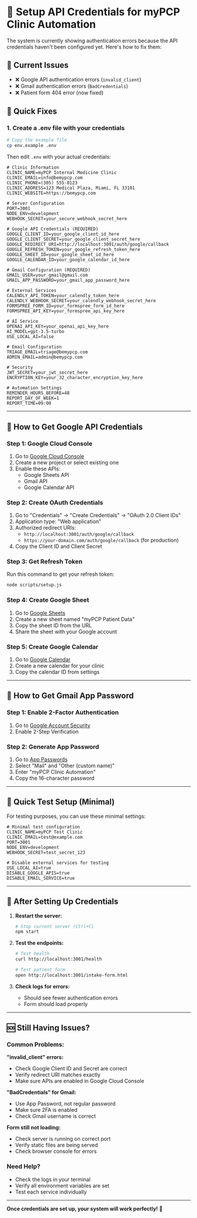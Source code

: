# 🔑 Setup API Credentials for myPCP Clinic Automation

The system is currently showing authentication errors because the API credentials haven't been configured yet. Here's how to fix them:

## 🚨 **Current Issues**
- ❌ Google API authentication errors (`invalid_client`)
- ❌ Gmail authentication errors (`BadCredentials`)
- ❌ Patient form 404 error (now fixed)

## 🔧 **Quick Fixes**

### **1. Create a .env file with your credentials**

```bash
# Copy the example file
cp env.example .env
```

Then edit `.env` with your actual credentials:

```env
# Clinic Information
CLINIC_NAME=myPCP Internal Medicine Clinic
CLINIC_EMAIL=info@bemypcp.com
CLINIC_PHONE=(305) 555-0123
CLINIC_ADDRESS=123 Medical Plaza, Miami, FL 33101
CLINIC_WEBSITE=https://bemypcp.com

# Server Configuration
PORT=3001
NODE_ENV=development
WEBHOOK_SECRET=your_secure_webhook_secret_here

# Google API Credentials (REQUIRED)
GOOGLE_CLIENT_ID=your_google_client_id_here
GOOGLE_CLIENT_SECRET=your_google_client_secret_here
GOOGLE_REDIRECT_URI=http://localhost:3001/auth/google/callback
GOOGLE_REFRESH_TOKEN=your_google_refresh_token_here
GOOGLE_SHEET_ID=your_google_sheet_id_here
GOOGLE_CALENDAR_ID=your_google_calendar_id_here

# Gmail Configuration (REQUIRED)
GMAIL_USER=your_gmail@gmail.com
GMAIL_APP_PASSWORD=your_gmail_app_password_here

# External Services
CALENDLY_API_TOKEN=your_calendly_token_here
CALENDLY_WEBHOOK_SECRET=your_calendly_webhook_secret_here
FORMSPREE_FORM_ID=your_formspree_form_id_here
FORMSPREE_API_KEY=your_formspree_api_key_here

# AI Service
OPENAI_API_KEY=your_openai_api_key_here
AI_MODEL=gpt-3.5-turbo
USE_LOCAL_AI=false

# Email Configuration
TRIAGE_EMAIL=triage@bemypcp.com
ADMIN_EMAIL=admin@bemypcp.com

# Security
JWT_SECRET=your_jwt_secret_here
ENCRYPTION_KEY=your_32_character_encryption_key_here

# Automation Settings
REMINDER_HOURS_BEFORE=48
REPORT_DAY_OF_WEEK=1
REPORT_TIME=09:00
```

---

## 🔑 **How to Get Google API Credentials**

### **Step 1: Google Cloud Console**
1. Go to [Google Cloud Console](https://console.cloud.google.com/)
2. Create a new project or select existing one
3. Enable these APIs:
   - Google Sheets API
   - Gmail API
   - Google Calendar API

### **Step 2: Create OAuth Credentials**
1. Go to "Credentials" → "Create Credentials" → "OAuth 2.0 Client IDs"
2. Application type: "Web application"
3. Authorized redirect URIs:
   - `http://localhost:3001/auth/google/callback`
   - `https://your-domain.com/auth/google/callback` (for production)
4. Copy the Client ID and Client Secret

### **Step 3: Get Refresh Token**
Run this command to get your refresh token:
```bash
node scripts/setup.js
```

### **Step 4: Create Google Sheet**
1. Go to [Google Sheets](https://sheets.google.com)
2. Create a new sheet named "myPCP Patient Data"
3. Copy the sheet ID from the URL
4. Share the sheet with your Google account

### **Step 5: Create Google Calendar**
1. Go to [Google Calendar](https://calendar.google.com)
2. Create a new calendar for your clinic
3. Copy the calendar ID from settings

---

## 📧 **How to Get Gmail App Password**

### **Step 1: Enable 2-Factor Authentication**
1. Go to [Google Account Security](https://myaccount.google.com/security)
2. Enable 2-Step Verification

### **Step 2: Generate App Password**
1. Go to [App Passwords](https://myaccount.google.com/apppasswords)
2. Select "Mail" and "Other (custom name)"
3. Enter "myPCP Clinic Automation"
4. Copy the 16-character password

---

## 🎯 **Quick Test Setup (Minimal)**

For testing purposes, you can use these minimal settings:

```env
# Minimal test configuration
CLINIC_NAME=myPCP Test Clinic
CLINIC_EMAIL=test@example.com
PORT=3001
NODE_ENV=development
WEBHOOK_SECRET=test_secret_123

# Disable external services for testing
USE_LOCAL_AI=true
DISABLE_GOOGLE_APIS=true
DISABLE_EMAIL_SERVICE=true
```

---

## 🚀 **After Setting Up Credentials**

1. **Restart the server:**
   ```bash
   # Stop current server (Ctrl+C)
   npm start
   ```

2. **Test the endpoints:**
   ```bash
   # Test health
   curl http://localhost:3001/health
   
   # Test patient form
   open http://localhost:3001/intake-form.html
   ```

3. **Check logs for errors:**
   - Should see fewer authentication errors
   - Form should load properly

---

## 🆘 **Still Having Issues?**

### **Common Problems:**

**"invalid_client" errors:**
- Check Google Client ID and Secret are correct
- Verify redirect URI matches exactly
- Make sure APIs are enabled in Google Cloud Console

**"BadCredentials" for Gmail:**
- Use App Password, not regular password
- Make sure 2FA is enabled
- Check Gmail username is correct

**Form still not loading:**
- Check server is running on correct port
- Verify static files are being served
- Check browser console for errors

### **Need Help?**
- Check the logs in your terminal
- Verify all environment variables are set
- Test each service individually

---

**Once credentials are set up, your system will work perfectly!** 🎉
